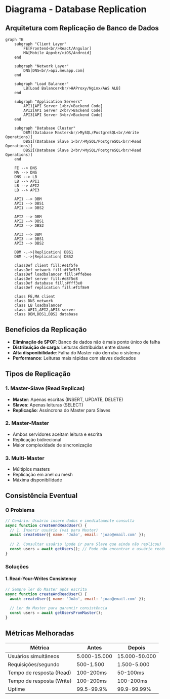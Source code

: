 # Diagrama - Database Replication

## Arquitetura com Replicação de Banco de Dados

```mermaid
graph TB
    subgraph "Client Layer"
        FE[Frontend<br/>React/Angular]
        MA[Mobile App<br/>iOS/Android]
    end
    
    subgraph "Network Layer"
        DNS[DNS<br/>api.meuapp.com]
    end
    
    subgraph "Load Balancer"
        LB[Load Balancer<br/>HAProxy/Nginx/AWS ALB]
    end
    
    subgraph "Application Servers"
        API1[API Server 1<br/>Backend Code]
        API2[API Server 2<br/>Backend Code]
        API3[API Server 3<br/>Backend Code]
    end
    
    subgraph "Database Cluster"
        DBM[(Database Master<br/>MySQL/PostgreSQL<br/>Write Operations)]
        DBS1[(Database Slave 1<br/>MySQL/PostgreSQL<br/>Read Operations)]
        DBS2[(Database Slave 2<br/>MySQL/PostgreSQL<br/>Read Operations)]
    end
    
    FE --> DNS
    MA --> DNS
    DNS --> LB
    LB --> API1
    LB --> API2
    LB --> API3
    
    API1 --> DBM
    API1 --> DBS1
    API1 --> DBS2
    
    API2 --> DBM
    API2 --> DBS1
    API2 --> DBS2
    
    API3 --> DBM
    API3 --> DBS1
    API3 --> DBS2
    
    DBM -.->|Replication| DBS1
    DBM -.->|Replication| DBS2
    
    classDef client fill:#e1f5fe
    classDef network fill:#f3e5f5
    classDef loadbalancer fill:#ffebee
    classDef server fill:#e8f5e8
    classDef database fill:#fff3e0
    classDef replication fill:#f1f8e9
    
    class FE,MA client
    class DNS network
    class LB loadbalancer
    class API1,API2,API3 server
    class DBM,DBS1,DBS2 database
```

## Benefícios da Replicação

- **Eliminação de SPOF**: Banco de dados não é mais ponto único de falha
- **Distribuição de carga**: Leituras distribuídas entre slaves
- **Alta disponibilidade**: Falha do Master não derruba o sistema
- **Performance**: Leituras mais rápidas com slaves dedicados

## Tipos de Replicação

### 1. Master-Slave (Read Replicas)
- **Master**: Apenas escritas (INSERT, UPDATE, DELETE)
- **Slaves**: Apenas leituras (SELECT)
- **Replicação**: Assíncrona do Master para Slaves

### 2. Master-Master
- Ambos servidores aceitam leitura e escrita
- Replicação bidirecional
- Maior complexidade de sincronização

### 3. Multi-Master
- Múltiplos masters
- Replicação em anel ou mesh
- Máxima disponibilidade

## Consistência Eventual

### O Problema
```javascript
// Cenário: Usuário insere dados e imediatamente consulta
async function createAndReadUser() {
  // 1. Inserir usuário (vai para Master)
  await createUser({ name: 'João', email: 'joao@email.com' });
  
  // 2. Consultar usuário (pode ir para Slave que ainda não replicou)
  const users = await getUsers(); // Pode não encontrar o usuário recém-criado
}
```

### Soluções

#### 1. Read-Your-Writes Consistency
```javascript
// Sempre ler do Master após escrita
async function createAndReadUser() {
  await createUser({ name: 'João', email: 'joao@email.com' });
  
  // Ler do Master para garantir consistência
  const users = await getUsersFromMaster();
}
```

## Métricas Melhoradas

| Métrica | Antes | Depois |
|---------|-------|--------|
| Usuários simultâneos | 5.000-15.000 | 15.000-50.000 |
| Requisições/segundo | 500-1.500 | 1.500-5.000 |
| Tempo de resposta (Read) | 100-200ms | 50-100ms |
| Tempo de resposta (Write) | 100-200ms | 100-200ms |
| Uptime | 99.5-99.9% | 99.9-99.99% |
